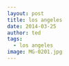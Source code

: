 ```yaml
---
layout: post
title: los angeles
date: 2014-03-25
author: ted
tags:
  - los angeles
image: MG-0201.jpg
---
```

